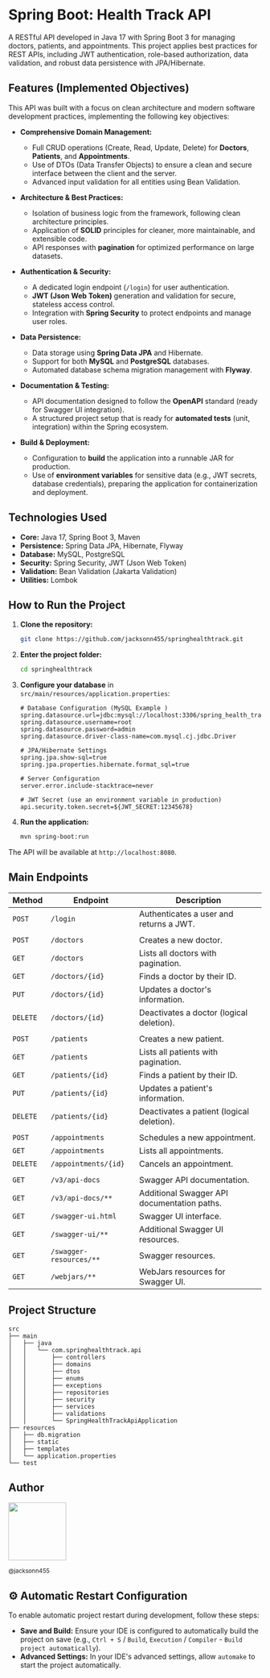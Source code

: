 # Spring Boot: Health Track API

A RESTful API developed in Java 17 with Spring Boot 3 for managing doctors, patients, and appointments. This project applies best practices for REST APIs, including JWT authentication, role-based authorization, data validation, and robust data persistence with JPA/Hibernate.

## Features (Implemented Objectives)

This API was built with a focus on clean architecture and modern software development practices, implementing the following key objectives:

*   **Comprehensive Domain Management:**
    *   Full CRUD operations (Create, Read, Update, Delete) for **Doctors**, **Patients**, and **Appointments**.
    *   Use of DTOs (Data Transfer Objects) to ensure a clean and secure interface between the client and the server.
    *   Advanced input validation for all entities using Bean Validation.

*   **Architecture & Best Practices:**
    *   Isolation of business logic from the framework, following clean architecture principles.
    *   Application of **SOLID** principles for cleaner, more maintainable, and extensible code.
    *   API responses with **pagination** for optimized performance on large datasets.

*   **Authentication & Security:**
    *   A dedicated login endpoint (`/login`) for user authentication.
    *   **JWT (Json Web Token)** generation and validation for secure, stateless access control.
    *   Integration with **Spring Security** to protect endpoints and manage user roles.

*   **Data Persistence:**
    *   Data storage using **Spring Data JPA** and Hibernate.
    *   Support for both **MySQL** and **PostgreSQL** databases.
    *   Automated database schema migration management with **Flyway**.

*   **Documentation & Testing:**
    *   API documentation designed to follow the **OpenAPI** standard (ready for Swagger UI integration).
    *   A structured project setup that is ready for **automated tests** (unit, integration) within the Spring ecosystem.

*   **Build & Deployment:**
    *   Configuration to **build** the application into a runnable JAR for production.
    *   Use of **environment variables** for sensitive data (e.g., JWT secrets, database credentials), preparing the application for containerization and deployment.

## Technologies Used

*   **Core:** Java 17, Spring Boot 3, Maven
*   **Persistence:** Spring Data JPA, Hibernate, Flyway
*   **Database:** MySQL, PostgreSQL
*   **Security:** Spring Security, JWT (Json Web Token)
*   **Validation:** Bean Validation (Jakarta Validation)
*   **Utilities:** Lombok

## How to Run the Project

1.  **Clone the repository:**
    ```bash
    git clone https://github.com/jacksonn455/springhealthtrack.git
    ```

2.  **Enter the project folder:**
    ```bash
    cd springhealthtrack
    ```

3.  **Configure your database** in `src/main/resources/application.properties`:
    ```properties
    # Database Configuration (MySQL Example )
    spring.datasource.url=jdbc:mysql://localhost:3306/spring_health_track
    spring.datasource.username=root
    spring.datasource.password=admin
    spring.datasource.driver-class-name=com.mysql.cj.jdbc.Driver

    # JPA/Hibernate Settings
    spring.jpa.show-sql=true
    spring.jpa.properties.hibernate.format_sql=true

    # Server Configuration
    server.error.include-stacktrace=never

    # JWT Secret (use an environment variable in production)
    api.security.token.secret=${JWT_SECRET:12345678}
    ```

4.  **Run the application:**
    ```bash
    mvn spring-boot:run
    ```

The API will be available at `http://localhost:8080`.

## Main Endpoints

| Method | Endpoint         | Description                           |
|--------|------------------|---------------------------------------|
| `POST` | `/login`         | Authenticates a user and returns a JWT. |
|        |                  |                                       |
| `POST` | `/doctors`       | Creates a new doctor.                 |
| `GET`  | `/doctors`       | Lists all doctors with pagination.    |
| `GET`  | `/doctors/{id}`  | Finds a doctor by their ID.           |
| `PUT`  | `/doctors/{id}`  | Updates a doctor's information.       |
| `DELETE` | `/doctors/{id}` | Deactivates a doctor (logical deletion). |
|        |                  |                                       |
| `POST` | `/patients`      | Creates a new patient.                |
| `GET`  | `/patients`      | Lists all patients with pagination.   |
| `GET`  | `/patients/{id}` | Finds a patient by their ID.          |
| `PUT`  | `/patients/{id}` | Updates a patient's information.      |
| `DELETE` | `/patients/{id}` | Deactivates a patient (logical deletion). |
|        |                  |                                       |
| `POST` | `/appointments`  | Schedules a new appointment.          |
| `GET`  | `/appointments`  | Lists all appointments.               |
| `DELETE` | `/appointments/{id}` | Cancels an appointment.          |
|        |                  |                                       |
| `GET`  | `/v3/api-docs`   | Swagger API documentation.            |
| `GET`  | `/v3/api-docs/**` | Additional Swagger API documentation paths. |
| `GET`  | `/swagger-ui.html` | Swagger UI interface.              |
| `GET`  | `/swagger-ui/**` | Additional Swagger UI resources.      |
| `GET`  | `/swagger-resources/**` | Swagger resources.              |
| `GET`  | `/webjars/**`    | WebJars resources for Swagger UI.     |

## Project Structure

    src
    ├── main
    │   ├── java
    │   │   └── com.springhealthtrack.api
    │   │       ├── controllers
    │   │       ├── domains
    │   │       ├── dtos
    │   │       ├── enums
    │   │       ├── exceptions
    │   │       ├── repositories
    │   │       ├── security
    │   │       ├── services
    │   │       ├── validations
    │   │       └── SpringHealthTrackApiApplication
    ├── resources
    │   ├── db.migration
    │   ├── static
    │   ├── templates
    │   └── application.properties
    └── test
    

## Author

<img src="https://avatars1.githubusercontent.com/u/46221221?s=460&u=0d161e390cdad66e925f3d52cece6c3e65a23eb2&v=4" width=115>  

<sub>@jacksonn455</sub>

## ⚙️ Automatic Restart Configuration

To enable automatic project restart during development, follow these steps:

*   **Save and Build:** Ensure your IDE is configured to automatically build the project on save (e.g., `Ctrl + S` / `Build`, `Execution` / `Compiler` - `Build project automatically`).
*   **Advanced Settings:** In your IDE's advanced settings, allow `automake` to start the project automatically.
